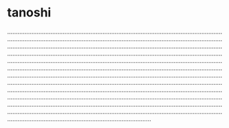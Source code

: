 # tanoshi
...................................................................................................................................................................................................................................................................................................................................................................................................................................................................................................................................................................................................................................................................................................................................................................................................................................................................................................................................................................................................................................................................................................................................................................................................................................................................................................................................................................................................................................................................................................................................................................................................................................